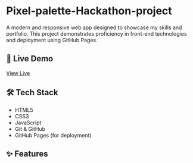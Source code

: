 # Pixel-palette-Hackathon-project
A modern and responsive web app designed to showcase my skills and portfolio. This project demonstrates proficiency in front-end technologies and deployment using GitHub Pages.

## 🔗 Live Demo
[View Live](https://your-username.github.io/my-project)

## 🛠️ Tech Stack
- HTML5
- CSS3
- JavaScript
- Git & GitHub
- GitHub Pages (for deployment)

## ✨ Features
